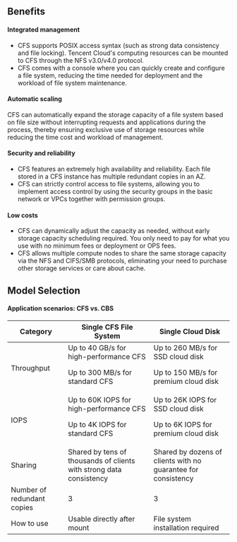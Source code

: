 ## Benefits

#### Integrated management

- CFS supports POSIX access syntax (such as strong data consistency and file locking). Tencent Cloud's computing resources can be mounted to CFS through the NFS v3.0/v4.0 protocol.
- CFS comes with a console where you can quickly create and configure a file system, reducing the time needed for deployment and the workload of file system maintenance.

#### Automatic scaling

CFS can automatically expand the storage capacity of a file system based on file size without interrupting requests and applications during the process, thereby ensuring exclusive use of storage resources while reducing the time cost and workload of management.


#### Security and reliability

- CFS features an extremely high availability and reliability. Each file stored in a CFS instance has multiple redundant copies in an AZ.
- CFS can strictly control access to file systems, allowing you to implement access control by using the security groups in the basic network or VPCs together with permission groups.

#### Low costs

- CFS can dynamically adjust the capacity as needed, without early storage capacity scheduling required. You only need to pay for what you use with no minimum fees or deployment or OPS fees.
- CFS allows multiple compute nodes to share the same storage capacity via the NFS and CIFS/SMB protocols, eliminating your need to purchase other storage services or care about cache.

  

## Model Selection
#### Application scenarios: CFS vs. CBS

Category | Single CFS File System | Single Cloud Disk
------- | ------- | -------
Throughput | Up to 40 GB/s for high-performance CFS<p>Up to 300 MB/s for standard CFS</p> | Up to 260 MB/s for SSD cloud disk<p>Up to 150 MB/s for premium cloud disk</p>
IOPS | Up to 60K IOPS for high-performance CFS<p>Up to 4K IOPS for standard CFS</p> | Up to 26K IOPS for SSD cloud disk<p>Up to 6K IOPS for premium cloud disk</p>
Sharing | Shared by tens of thousands of clients with strong data consistency | Shared by dozens of clients with no guarantee for consistency 
Number of redundant copies | 3 | 3
How to use | Usable directly after mount | File system installation required


#### 



